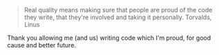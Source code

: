 > Real quality means making sure that people are proud of the code they write, that they're involved and taking it personally.
Torvalds, Linus

Thank you allowing me (and us) writing code which I'm proud, for good cause and better future.
